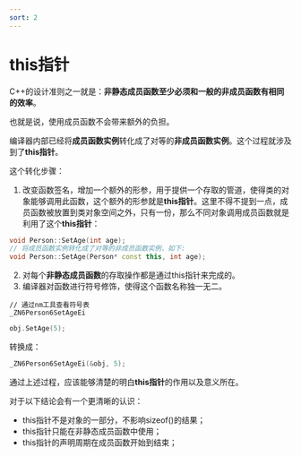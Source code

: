 ```yaml
---
sort: 2
---
```


# this指针

C++的设计准则之一就是：**非静态成员函数至少必须和一般的非成员函数有相同的效率**。

也就是说，使用成员函数不会带来额外的负担。

编译器内部已经将**成员函数实例**转化成了对等的**非成员函数实例**。这个过程就涉及到了**this指针**。

这个转化步骤：

1. 改变函数签名，增加一个额外的形参，用于提供一个存取的管道，使得类的对象能够调用此函数，这个额外的形参就是**this指针**。这里不得不提到一点，成员函数被放置到类对象空间之外，只有一份，那么不同对象调用成员函数就是利用了这个**this指针**：

```cpp
void Person::SetAge(int age);
// 将成员函数实例转化成了对等的非成员函数实例，如下:
void Person::SetAge(Person* const this, int age);
```

2. 对每个**非静态成员函数**的存取操作都是通过this指针来完成的。
3. 编译器对函数进行符号修饰，使得这个函数名称独一无二。

```shell
// 通过nm工具查看符号表
_ZN6Person6SetAgeEi
```

```cpp
obj.SetAge(5);
```

转换成：

```cpp
_ZN6Person6SetAgeEi(&obj, 5);
```

通过上述过程，应该能够清楚的明白**this指针**的作用以及意义所在。

对于以下结论会有一个更清晰的认识：

+ this指针不是对象的一部分，不影响sizeof()的结果；
+ this指针只能在非静态成员函数中使用；
+ this指针的声明周期在成员函数开始到结束；
